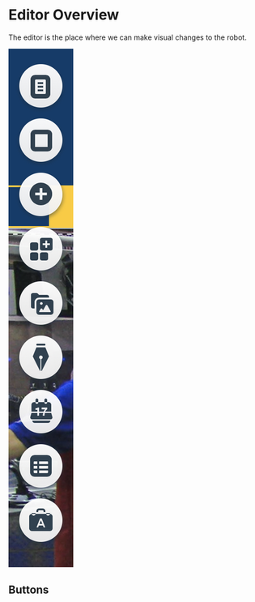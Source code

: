 # Editor Overview

The editor is the place where we can make visual changes to the robot.

![sidebar](../assets/images/editor/sidebar.png)

## Buttons
